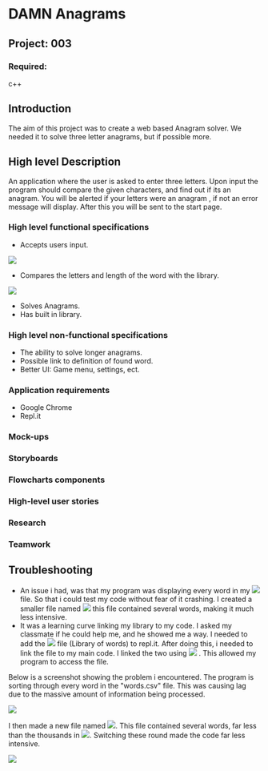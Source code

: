 # DAMN Anagrams

## Project: 003
### Required:
c++

## Introduction

The aim of this project was to create a web based Anagram solver. We needed it to solve three letter anagrams, but if possible more.

## High level Description

An application where the user is asked to enter three letters. Upon input the program should compare the given characters, and find out if its an anagram. You will be alerted if your letters were an anagram , if not an error message will display. After this you will be sent to the start page.  

### High level functional specifications

- Accepts users input.

![](https://i.imgur.com/Sdda9Gf.png)

- Compares the letters and length of the word with the library.

![](https://i.imgur.com/DKdV21f.png)

- Solves Anagrams.
- Has built in library.

### High level non-functional specifications

- The ability to solve longer anagrams.
- Possible link to definition of found word.
- Better UI: Game menu, settings, ect. 

### Application requirements
- Google Chrome
- Repl.it

### Mock-ups

### Storyboards
### Flowcharts components
### High-level user stories
### Research
### Teamwork
## Troubleshooting

- An issue i had, was that my program was displaying every word in my ![](https://i.imgur.com/SrcldYe.png) file. So that i could test my code without fear of it crashing. I created a smaller file named ![](https://i.imgur.com/7AGFixB.png) this file contained several words, making it much less intensive.
- It was a learning curve linking my library to my code. I asked my classmate if he could help me, and he showed me a way. I needed to add the ![](https://i.imgur.com/SrcldYe.png) file (Library of words) to repl.it. After doing this, i needed to link the file to my main code. I linked the two using ![](https://i.imgur.com/sUaok2C.png) . This allowed my program to access the file.

Below is a screenshot showing the problem i encountered. The program is sorting through every word in the "words.csv" file. This was causing lag due to the massive amount of information being processed. 

![](https://i.imgur.com/bslslPQ.png)

I then made a new file named ![](https://i.imgur.com/7AGFixB.png). This file contained several words, far less than the thousands in ![](https://i.imgur.com/SrcldYe.png). Switching these round made the code far less intensive.   

![](https://i.imgur.com/QdVOdBA.png)
